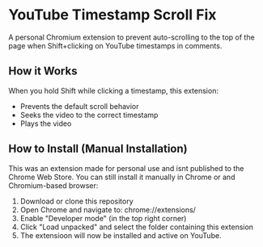 # YouTube Timestamp Scroll Fix
A personal Chromium extension to prevent auto-scrolling to the top of the page when Shift+clicking on YouTube timestamps in comments.

## How it Works
When you hold Shift while clicking a timestamp, this extension:
- Prevents the default scroll behavior
- Seeks the video to the correct timestamp
- Plays the video

## How to Install (Manual Installation)
This was an extension made for personal use and isnt published to the Chrome Web Store. You can still install it manually in Chrome or and Chromium-based browser:
1. Download or clone this repository
2. Open Chrome and navigate to: chrome://extensions/
3. Enable "Developer mode" (in the top right corner)
4. Click "Load unpacked" and select the folder containing this extension
5. The extensioon will now be installed and active on YouTube.